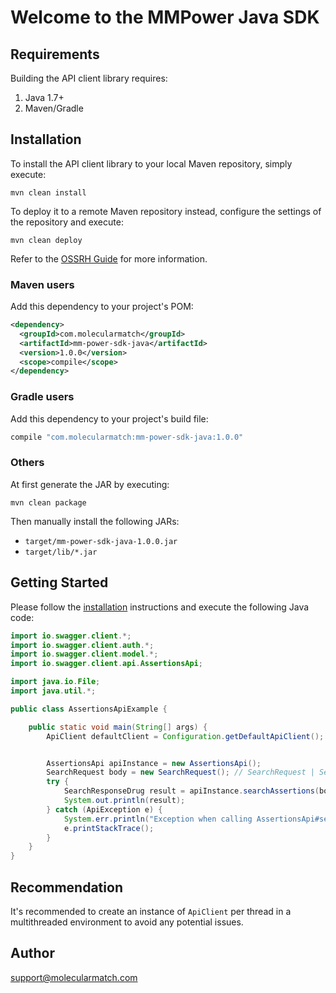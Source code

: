 # Welcome to the MMPower Java SDK

## Requirements

Building the API client library requires:

1. Java 1.7+
1. Maven/Gradle

## Installation

To install the API client library to your local Maven repository, simply execute:

```shell
mvn clean install
```

To deploy it to a remote Maven repository instead, configure the settings of the repository and execute:

```shell
mvn clean deploy
```

Refer to the [OSSRH Guide](http://central.sonatype.org/pages/ossrh-guide.html) for more information.

### Maven users

Add this dependency to your project's POM:

```xml
<dependency>
  <groupId>com.molecularmatch</groupId>
  <artifactId>mm-power-sdk-java</artifactId>
  <version>1.0.0</version>
  <scope>compile</scope>
</dependency>
```

### Gradle users

Add this dependency to your project's build file:

```groovy
compile "com.molecularmatch:mm-power-sdk-java:1.0.0"
```

### Others

At first generate the JAR by executing:

```shell
mvn clean package
```

Then manually install the following JARs:

* `target/mm-power-sdk-java-1.0.0.jar`
* `target/lib/*.jar`

## Getting Started

Please follow the [installation](#installation) instructions and execute the following Java code:

```java
import io.swagger.client.*;
import io.swagger.client.auth.*;
import io.swagger.client.model.*;
import io.swagger.client.api.AssertionsApi;

import java.io.File;
import java.util.*;

public class AssertionsApiExample {

    public static void main(String[] args) {
        ApiClient defaultClient = Configuration.getDefaultApiClient();


        AssertionsApi apiInstance = new AssertionsApi();
        SearchRequest body = new SearchRequest(); // SearchRequest | SearchRequest object to send to MolecularMatch for processing
        try {
            SearchResponseDrug result = apiInstance.searchAssertions(body);
            System.out.println(result);
        } catch (ApiException e) {
            System.err.println("Exception when calling AssertionsApi#searchAssertions");
            e.printStackTrace();
        }
    }
}
```

## Recommendation

It's recommended to create an instance of `ApiClient` per thread in a multithreaded environment to avoid any potential issues.

## Author

support@molecularmatch.com
